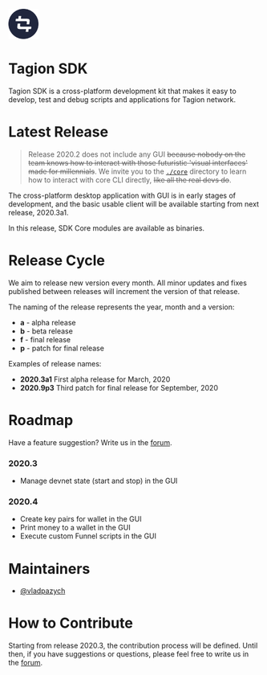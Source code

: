 <a href="https://tagion.org"><img alt="tagion logo" src="https://github.com/tagion/resources/raw/master/branding/logomark.svg?sanitize=true" alt="tagion.org" height="60"></a>

# Tagion SDK

Tagion SDK is a cross-platform development kit that makes it easy to develop, test and debug scripts and applications for Tagion network.

# Latest Release

> Release 2020.2 does not include any GUI ~~because nobody on the team knows how to interact with those futuristic 'visual interfaces' made for millennials~~. We invite you to the [`./core`](./core) directory to learn how to interact with core CLI directly, ~~like all the real devs do~~.

The cross-platform desktop application with GUI is in early stages of development, and the basic usable client will be available starting from next release, 2020.3a1.

In this release, SDK Core modules are available as binaries.


# Release Cycle

We aim to release new version every month. All minor updates and fixes published between releases will increment the version of that release.

The naming of the release represents the year, month and a version:

* **a** - alpha release
* **b** - beta release
* **f** - final release
* **p** - patch for final release

Examples of release names:

* **2020.3a1** First alpha release for March, 2020
* **2020.9p3** Third patch for final release for September, 2020

# Roadmap

Have a feature suggestion? Write us in the [forum](https://forum.tagion.org/t/starting-tagion-studio-project/28).

### 2020.3

* Manage devnet state (start and stop) in the GUI

### 2020.4

* Create key pairs for wallet in the GUI
* Print money to a wallet in the GUI
* Execute custom Funnel scripts in the GUI

# Maintainers

* [@vladpazych](https://github.com/vladpazych)

# How to Contribute

Starting from release 2020.3, the contribution process will be defined. Until then, if you have suggestions or questions, please feel free to write us in the [forum](https://forum.tagion.org/t/starting-tagion-studio-project/28).

